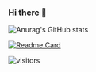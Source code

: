 ### Hi there 👋

![Anurag's GitHub stats](https://github-readme-stats.vercel.app/api?username=marcelosanchez&count_private=true)

[![Readme Card](https://github-readme-stats.vercel.app/api/pin/?username=marcelosanchez&repo=github-readme-stats)](https://github.com/anuraghazra/github-readme-stats)

![visitors](https://visitor-badge.glitch.me/badge?page_id=page.id)
